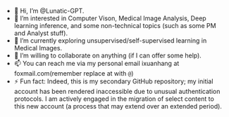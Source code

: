 - 👋 Hi, I’m @Lunatic-GPT.
- 👀 I’m interested in Computer Vison, Medical Image Analysis, Deep learning inference, and some non-technical topics (such as some PM and Analyst stuff).
- 🌱 I’m currently exploring unsupervised/self-supervised learning in Medical Images.
- 💞️ I’m willing to collaborate on anything (if I can offer some help).
- 📫 You can reach me via my personal email ixuanhang at foxmail.com(remember replace at with `@`) 
- ⚡ Fun fact: Indeed, this is my secondary GitHub repository; my initial account has been rendered inaccessible due to unusual authentication protocols. I am actively engaged in the migration of select content to this new account (a process that may extend over an extended period).

<!---
Lunatic-GPT/Lunatic-GPT is a ✨ special ✨ repository because its `README.md` (this file) appears on your GitHub profile.
You can click the Preview link to take a look at your changes.
--->
